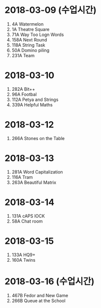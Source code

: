 # 2018-03-09 (수업시간)

1. 4A Watermelon
2. 1A Theatre Square
3. 71A Way Too Logn Words
4. 158A Next Round
5. 118A String Task
6. 50A Domino piling
7. 231A Team


# 2018-03-10

1. 282A Bit++
2. 96A Footbal
3. 112A Petya and Strings
4. 339A Helpful Maths


# 2018-03-12

1. 266A Stones on the Table


# 2018-03-13

1. 281A Word Capitalization
2. 116A Tram
3. 263A Beautiful Matrix


# 2018-03-14

1. 131A cAPS lOCK
2. 58A Chat room


# 2018-03-15

1. 133A HQ9+
2. 160A Twins


# 2018-03-16 (수업시간)

1. 467B Fedor and New Game
2. 266B Queue at the School

